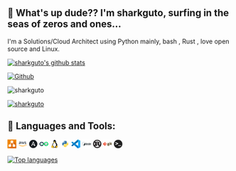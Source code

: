 
## 👋 What's up dude?? I'm sharkguto, surfing in the seas of zeros and ones...

I'm a Solutions/Cloud Architect using Python mainly, bash , Rust , love open source and Linux.

<!-- **[:heart: Sponsor me](https://sponsor.long2ice.io)** -->

[![sharkguto's github stats](https://github-readme-stats.vercel.app/api?username=sharkguto&show_icons=true)](https://github.com/sharkguto/sharkguto)

[![Github](https://img.shields.io/github/followers/sharkguto?label=Follow&style=social)](https://github.com/sharkguto)

<p align="left"> <img src="https://komarev.com/ghpvc/?username=sharkguto&label=Profile%20views&color=0e75b6&style=flat" alt="sharkguto" /> </p>

<p align="left"> <a href="https://github.com/ryo-ma/github-profile-trophy"><img src="https://github-profile-trophy.vercel.app/?username=sharkguto" alt="sharkguto" /></a> </p>

## 🧰 Languages and Tools:

  <code><img height="20" src="https://github.com/sharkguto/sharkguto/raw/master/diagrams.png"></code>
<code><img height="20" src="https://raw.githubusercontent.com/github/explore/80688e429a7d4ef2fca1e82350fe8e3517d3494d/topics/aws/aws.png"></code>
<code><img height="20" src="https://raw.githubusercontent.com/github/explore/80688e429a7d4ef2fca1e82350fe8e3517d3494d/topics/ansible/ansible.png"></code>
<code><img height="20" src="https://raw.githubusercontent.com/github/explore/80688e429a7d4ef2fca1e82350fe8e3517d3494d/topics/devops/devops.png"></code>
<code><img height="20" src="https://raw.githubusercontent.com/github/explore/80688e429a7d4ef2fca1e82350fe8e3517d3494d/topics/linux/linux.png"></code>
<code><img height="20" src="https://raw.githubusercontent.com/github/explore/80688e429a7d4ef2fca1e82350fe8e3517d3494d/topics/python/python.png"></code>
<code><img height="20" src="https://raw.githubusercontent.com/github/explore/80688e429a7d4ef2fca1e82350fe8e3517d3494d/topics/visual-studio-code/visual-studio-code.png"></code>
  <code><img height="20" src="https://raw.githubusercontent.com/github/explore/80688e429a7d4ef2fca1e82350fe8e3517d3494d/topics/bash/bash.png"></code>
  <code><img height="20" src="https://raw.githubusercontent.com/github/explore/80688e429a7d4ef2fca1e82350fe8e3517d3494d/topics/rust/rust.png"></code>
<code><img height="20" src="https://raw.githubusercontent.com/github/explore/80688e429a7d4ef2fca1e82350fe8e3517d3494d/topics/git/git.png"></code>
<code><img height="20" src="https://raw.githubusercontent.com/github/explore/80688e429a7d4ef2fca1e82350fe8e3517d3494d/topics/terminal/terminal.png"></code>



[![Top languages](https://github-readme-stats.vercel.app/api/top-langs/?username=sharkguto&layout=compact&card_width=445)](https://github.com/sharkguto/sharkguto)



<!--
**sharkguto/sharkguto** is a ✨ _special_ ✨ repository because its `README.md` (this file) appears on your GitHub profile.

Here are some ideas to get you started:

- 🔭 I’m currently working on ...
- 🌱 I’m currently learning ...
- 👯 I’m looking to collaborate on ...
- 🤔 I’m looking for help with ...
- 💬 Ask me about ...
- 📫 How to reach me: ...
- 😄 Pronouns: ...
- ⚡ Fun fact: ...
-->
